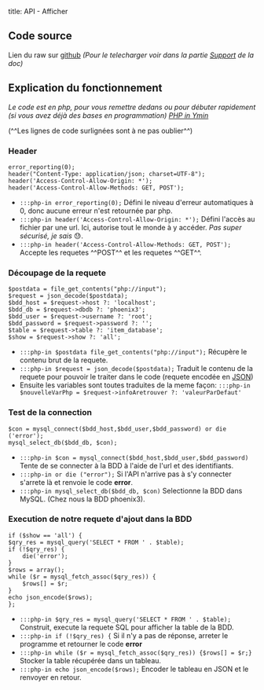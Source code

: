title: API - Afficher

## Code source
Lien du raw sur [github](https://raw.githubusercontent.com/Blackksoulls/phoenix3/api/show.php) *(Pour le telecharger voir dans la partie [Support](../help.md) de la doc)*

## Explication du fonctionnement
*Le code est en php, pour vous remettre dedans ou pour débuter rapidement (si vous avez déjà des bases en programmation) [PHP in Ymin](https://learnxinyminutes.com/docs/php/)*

(^^Les lignes de code surlignées sont à ne pas oublier^^)

### Header
```php-in hl_lines="1 3 4"
error_reporting(0);
header("Content-Type: application/json; charset=UTF-8");
header('Access-Control-Allow-Origin: *');
header('Access-Control-Allow-Methods: GET, POST');
```

* `:::php-in error_reporting(0);` Défini le niveau d'erreur automatiques à 0, donc aucune erreur n'est retournée par php.
* `:::php-in header('Access-Control-Allow-Origin: *');`  Défini l'accès au fichier par une url. Ici, autorise tout le monde à y accéder. *Pas super sécurisé, je sais* :sweat:.
* `:::php-in header('Access-Control-Allow-Methods: GET, POST');` Accepte les requetes ^^POST^^ et les requetes ^^GET^^.

### Découpage de la requete
```php-in hl_lines="1 2"
$postdata = file_get_contents("php://input");
$request = json_decode($postdata);
$bdd_host = $request->host ?: 'localhost';
$bdd_db = $request->dbdb ?: 'phoenix3';
$bdd_user = $request->username ?: 'root';
$bdd_password = $request->password ?: '';
$table = $request->table ?: 'item_database';
$show = $request->show ?: 'all';
```

* `:::php-in $postdata file_get_contents("php://input");` Récupère le contenu brut de la requete.
* `:::php-in $request = json_decode($postdata);` Traduit le contenu de la requete pour pouvoir le traiter dans le code (requete encodée en [JSON](https://learnxinyminutes.com/docs/json/))
* Ensuite les variables sont toutes traduites de la meme façon: `:::php-in $nouvelleVarPhp = $request->infoAretrouver ?: 'valeurParDefaut'`

### Test de la connection
```php-in
$con = mysql_connect($bdd_host,$bdd_user,$bdd_password) or die ('error');
mysql_select_db($bdd_db, $con);
```

* `:::php-in $con = mysql_connect($bdd_host,$bdd_user,$bdd_password)` Tente de se connecter à la BDD à l'aide de l'url et des identifiants.
* `:::php-in or die ("error");` Si l'API n'arrive pas à s'y connecter s'arrete là et renvoie le code **error**.
* `:::php-in mysql_select_db($bdd_db, $con)` Selectionne la BDD dans MySQL. (Chez nous la BDD phoenix3).

### Execution de notre requete d'ajout dans la BDD
```php-in
if ($show == 'all') {
$qry_res = mysql_query('SELECT * FROM ' . $table);
if (!$qry_res) {
    die('error');
}
$rows = array();
while ($r = mysql_fetch_assoc($qry_res)) {
    $rows[] = $r;
}
echo json_encode($rows);
};
```

* `:::php-in $qry_res = mysql_query('SELECT * FROM ' . $table);` Construit, execute la requete SQL pour afficher la table de la BDD.
* `:::php-in if (!$qry_res) {` Si il n'y a pas de réponse, arreter le programme et retourner le code **error**
* `:::php-in while ($r = mysql_fetch_assoc($qry_res)) {$rows[] = $r;}` Stocker la table récupérée dans un tableau.
* `:::php-in echo json_encode($rows);` Encoder le tableau en JSON et le renvoyer en retour.
